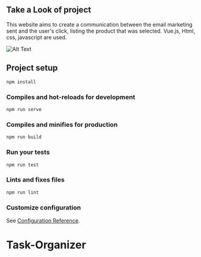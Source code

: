 
## Take a Look of project 
<p> This website aims to create a communication between the email marketing sent and the user's click, listing the product that was selected. Vue.js, Html, css, javascript are used. </p>

![Alt Text](https://media.giphy.com/media/jolJ4dnOnCxrPVsYVN/giphy.gif)

## Project setup
```
npm install
```

### Compiles and hot-reloads for development
```
npm run serve
```

### Compiles and minifies for production
```
npm run build
```

### Run your tests
```
npm run test
```

### Lints and fixes files
```
npm run lint
```

### Customize configuration
See [Configuration Reference](https://cli.vuejs.org/config/).
# Task-Organizer
